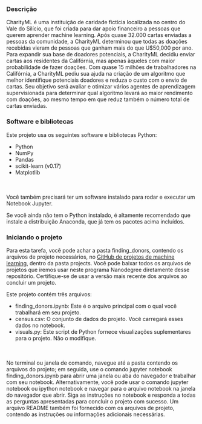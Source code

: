 ### Descrição
CharityML é uma instituição de caridade fictícia localizada no centro do Vale do Silício, que foi criada para dar apoio financeiro a pessoas que querem aprender machine learning. Após quase 32.000 cartas enviadas a pessoas da comunidade, a CharityML determinou que todas as doações recebidas vieram de pessoas que ganham mais do que U$50,000 por ano. Para expandir sua base de doadores potenciais, a CharityML decidiu enviar cartas aos residentes da Califórnia, mas apenas àqueles com maior probabilidade de fazer doações. Com quase 15 milhões de trabalhadores na Califórnia, a CharityML pediu sua ajuda na criação de um algoritmo que melhor identifique potenciais doadores e reduza o custo com o envio de cartas. Seu objetivo será avaliar e otimizar vários agentes de aprendizagem supervisionada para determinar qual algoritmo levará ao maior rendimento com doações, ao mesmo tempo em que reduz também o número total de cartas enviadas.

### Software e bibliotecas
Este projeto usa os seguintes software e bibliotecas Python:

* Python
* NumPy
* Pandas
* scikit-learn (v0.17)
* Matplotlib

</br></br>
Você também precisará ter um software instalado para rodar e executar um Notebook Jupyter.

Se você ainda não tem o Python instalado, é altamente recomendado que instale a distribuição Anaconda, que já tem os pacotes acima incluídos.

### Iniciando o projeto
Para esta tarefa, você pode achar a pasta finding_donors, contendo os arquivos de projeto necessários, no [GitHub de projetos de machine learning](https://github.com/udacity/br-machine-learning), dentro da pasta projects. Você pode baixar todos os arquivos de projetos que iremos usar neste programa Nanodegree diretamente desse repositório. Certifique-se de usar a versão mais recente dos arquivos ao concluir um projeto.

Este projeto contém três arquivos:

* finding_donors.ipynb: Este é o arquivo principal com o qual você trabalhará em seu projeto.
* census.csv: O conjunto de dados do projeto. Você carregará esses dados no notebook.
* visuals.py: Este script de Python fornece visualizações suplementares para o projeto. Não o modifique.

</br></br>
No terminal ou janela de comando, navegue até a pasta contendo os arquivos do projeto; em seguida, use o comando jupyter notebook finding_donors.ipynb para abrir uma janela ou aba do navegador e trabalhar com seu notebook. Alternativamente, você pode usar o comando jupyter notebook ou ipython notebook e navegar para o arquivo notebook na janela do navegador que abrir. Siga as instruções no notebook e responda a todas as perguntas apresentadas para concluir o projeto com sucesso. Um arquivo README também foi fornecido com os arquivos de projeto, contendo as instruções ou informações adicionais necessárias.
